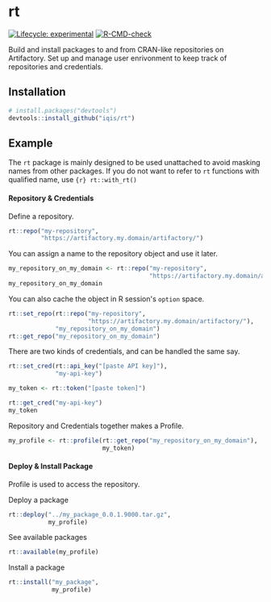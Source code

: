 # rt

<!-- badges: start -->
[![Lifecycle: experimental](https://img.shields.io/badge/lifecycle-experimental-orange.svg)](https://lifecycle.r-lib.org/articles/stages.html#experimental)
[![R-CMD-check](https://github.com/iqis/rt/workflows/R-CMD-check/badge.svg)](https://github.com/iqis/rt/actions)
<!-- badges: end -->

Build and install packages to and from CRAN-like repositories on Artifactory. Set up and manage user enrivonment to keep track of repositories and credentials.

## Installation

``` r
# install.packages("devtools")
devtools::install_github("iqis/rt")
```

## Example
The `rt` package is mainly designed to be used unattached to avoid masking names from other packages. If you do not want to refer to `rt` functions with qualified name, use `{r} rt::with_rt()`

#### Repository & Credentials

Define a repository.
``` r
rt::repo("my-repository",
         "https://artifactory.my.domain/artifactory/")
```
You can assign a name to the repository object and use it later.
``` r 
my_repository_on_my_domain <- rt::repo("my-repository",
                                       "https://artifactory.my.domain/artifactory/")
my_repository_on_my_domain
``` 

You can also cache the object in R session's `option` space.
``` r
rt::set_repo(rt::repo("my-repository",
                      "https://artifactory.my.domain/artifactory/"), 
             "my_repository_on_my_domain")
rt::get_repo("my_repository_on_my_domain")
```

There are two kinds of credentials, and can be handled the same say. 
```r
rt::set_cred(rt::api_key("[paste API key]"), 
             "my-api-key")

my_token <- rt::token("[paste token]")

rt::get_cred("my-api-key")
my_token
```

Repository and Credentials together makes a Profile.
```r
my_profile <- rt::profile(rt::get_repo("my_repository_on_my_domain"), 
                          my_token)
```

#### Deploy & Install Package 

Profile is used to access the repository. 

Deploy a package
``` r
rt::deploy("../my_package_0.0.1.9000.tar.gz", 
           my_profile)
```

See available packages 

```r
rt::available(my_profile)
```

Install a package
```r
rt::install("my_package", 
            my_profile)
```
